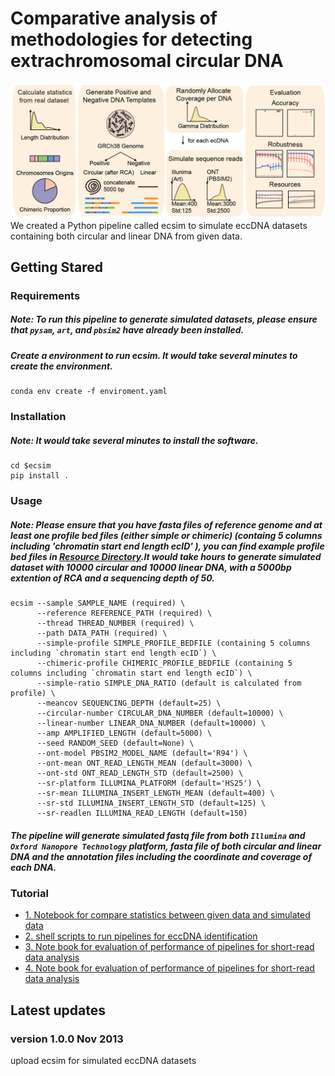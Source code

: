 # Comparative analysis of methodologies for detecting extrachromosomal circular DNA
![](figure/figure.png "Overview")
We created a Python pipeline called ecsim to simulate eccDNA datasets containing both circular and linear DNA from given data. 

## Getting Stared  
### Requirements
##### Note: To run this pipeline to generate simulated datasets, please ensure that `pysam`, `art`, and `pbsim2` have already been installed.
##### Create a environment to run ecsim. It would take several minutes to create the environment. 
```
conda env create -f enviroment.yaml 
```

### Installation
##### Note: It would take several minutes to install the software. 
```
cd $ecsim
pip install .
```

### Usage
##### Note: Please ensure that you have fasta files of reference genome and at least one profile bed files (either simple or chimeric) (containg 5 columns including 'chromatin start end length ecID' ), you can find example profile bed files in [Resource Directory](ecsim/ecsim/resource/).It would take hours to generate simulated dataset with 10000 circular and 10000 linear DNA, with a 5000bp extention of RCA and a sequencing depth of 50.  
```
ecsim --sample SAMPLE_NAME (required) \
      --reference REFERENCE_PATH (required) \
      --thread THREAD_NUMBER (required) \
      --path DATA_PATH (required) \
      --simple-profile SIMPLE_PROFILE_BEDFILE (containing 5 columns including `chromatin start end length ecID`) \
      --chimeric-profile CHIMERIC_PROFILE_BEDFILE (containing 5 columns including `chromatin start end length ecID`) \
      --simple-ratio SIMPLE_DNA_RATIO (default is calculated from profile) \
      --meancov SEQUENCING_DEPTH (default=25) \
      --circular-number CIRCULAR_DNA_NUMBER (default=10000) \
      --linear-number LINEAR_DNA_NUMBER (default=10000) \
      --amp AMPLIFIED_LENGTH (default=5000) \
      --seed RANDOM_SEED (default=None) \
      --ont-model PBSIM2_MODEL_NAME (default='R94') \
      --ont-mean ONT_READ_LENGTH_MEAN (default=3000) \
      --ont-std ONT_READ_LENGTH_STD (default=2500) \
      --sr-platform ILLUMINA_PLATFORM (default='HS25') \
      --sr-mean ILLUMINA_INSERT_LENGTH_MEAN (default=400) \
      --sr-std ILLUMINA_INSERT_LENGTH_STD (default=125) \
      --sr-readlen ILLUMINA_READ_LENGTH (default=150)
```
##### The pipeline will generate simulated fastq file from both `Illumina` and `Oxford Nanopore Technology` platform, fasta file of both circular and linear DNA and the annotation files including the coordinate and coverage of each DNA.

### Tutorial
* [1. Notebook for compare statistics between given data and simulated data]((scripts/001_Simulated_Visualization.ipynb))
* [2. shell scripts to run pipelines for eccDNA identification](scripts/000_Upstream_analysis_pipeline_detecting_eccDNA.ipynb)
* [3. Note book for evaluation of performance of pipelines for short-read data analysis](scripts/002_ShortRead_Evaluation.ipynb)
* [4. Note book for evaluation of performance of pipelines for short-read data analysis](scripts/003_LongRead_Evaluation.ipynb)

## Latest updates
### version 1.0.0 Nov 2013
upload ecsim for simulated eccDNA datasets
